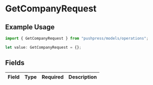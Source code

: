 # GetCompanyRequest

## Example Usage

```typescript
import { GetCompanyRequest } from "pushpress/models/operations";

let value: GetCompanyRequest = {};
```

## Fields

| Field       | Type        | Required    | Description |
| ----------- | ----------- | ----------- | ----------- |